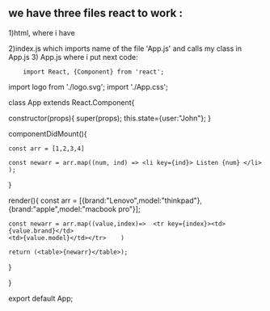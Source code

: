 ## we have three files react to work : 
1)html, where i have <div id="root">
2)index.js which imports name of the file 'App.js' and calls my class in App.js  <App/>
3) App.js where i put next code:

        import React, {Component} from 'react';
import logo from './logo.svg';
import './App.css';

class App extends React.Component{

  constructor(props){
    super(props);
    this.state={user:"John"};
  }


  componentDidMount(){

    const arr = [1,2,3,4]

    const newarr = arr.map((num, ind) => <li key={ind}> Listen {num} </li> );

  }

  render(){
    const arr = [{brand:"Lenovo",model:"thinkpad"}, {brand:"apple",model:"macbook pro"}];

    const newarr = arr.map((value,index)=>  <tr key={index}><td>{value.brand}</td>
    <td>{value.model}</td></tr>    )

    return (<table>{newarr}</table>);
  }

}

export default App;